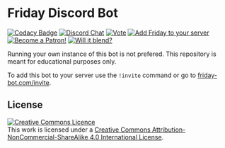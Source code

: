 # Friday Discord Bot

[![Codacy Badge](https://app.codacy.com/project/badge/Grade/0ad7826bb256410d885a47fca99ce624)](https://www.codacy.com/gh/Brettanda/friday-discord-python/dashboard?utm_source=github.com&amp;utm_medium=referral&amp;utm_content=Brettanda/friday-discord-python&amp;utm_campaign=Badge_Grade)
[![Discord Chat](https://discord.com/api/guilds/707441352367013899/embed.png)](https://discord.gg/NTRuFjU)
[![Vote](https://img.shields.io/badge/Vote-Friday-blue)](https://top.gg/bot/476303446547365891/vote)
[![Add Friday to your server](https://img.shields.io/badge/Add%20Friday-to%20your%20server-orange)](https://discord.com/api/oauth2/authorize?client_id=476303446547365891&permissions=2469521478&scope=bot%20applications.commands)
[![Become a Patron!](https://img.shields.io/badge/-Become%20a%20Patron!-rgb(232%2C%2091%2C%2070))](https://www.patreon.com/fridaybot)
[![Will it blend?](https://github.com/Brettanda/friday-discord-python/actions/workflows/push.yml/badge.svg)](https://github.com/Brettanda/friday-discord-python/actions/workflows/push.yml)


Running your own instance of this bot is not prefered. This repository is meant for educational purposes only.

To add this bot to your server use the `!invite` command or go to [friday-bot.com/invite](https://friday-bot.com/invite).

## License

<a rel="license" href="http://creativecommons.org/licenses/by-nc-sa/4.0/"><img alt="Creative Commons Licence" style="border-width:0" src="https://i.creativecommons.org/l/by-nc-sa/4.0/88x31.png" /></a><br />This work is licensed under a <a rel="license" href="http://creativecommons.org/licenses/by-nc-sa/4.0/">Creative Commons Attribution-NonCommercial-ShareAlike 4.0 International License</a>.